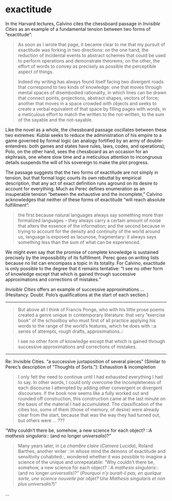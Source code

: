 # exactitude

In the Harvard lectures, Calvino cites the chessboard passage in *Invisible Cities* as an example of a fundamental tension between two forms of “exactitude”:

> As soon as I wrote that page, it became clear to me that my pursuit of exactitude was forking in two directions: on the one hand, the reduction of incidental events to abstract schemes that could be used to perform operations and demonstrate theorems; on the other, the effort of words to convey as precisely as possible the perceptible aspect of things.
> 
> Indeed my writing has always found itself facing two divergent roads that correspond to two kinds of knowledge: one that moves through mental spaces of disembodied rationality, in which lines can be drawn that connect points, projections, abstract shapes, vectors of force; another that moves in a space crowded with objects and seeks to create a verbal equivalent of that space by filling pages with words, in a meticulous effort to match the written to the not-written, to the sum of the sayable and the not-sayable.

Like the novel as a whole, the chessboard passage oscillates between these two extremes: Kublai seeks to reduce the administration of his empire to a game governed by formal logic (an analogy fortified by an army of double-entendres: both games and states have rules, laws, codes, and operations); Polo, on the other hand,  sees the chessboard as an occasion for an ekphrasis, one where slow time and a meticulous attention to incongruous details suspends the will of his sovereign to make the plot progress.

The passage suggests that the two forms of exactitude are not simply in tension, but that formal logic courts its own rebuttal by empirical description, that any act of exact definition runs aground on its desire to account for everything. Much as Perec defines enumeration as an insuperable tension “between the exhaustive and the incomplete,” Calvino acknowledges that neither of these forms of exactitude “will reach absolute fulfillment”:

> the first because natural languages always say something more than formalized languages – they always carry a certain amount of noise that alters the essence of the information; and the second because in trying to account for the density and continuity of the world around us, language is exposed as lacunose, fragmentary: it always says something less than the sum of what can be experienced.

We might even say that the promise of complete knowledge is sustained precisely by the impossibility of its fulfillment. Perec goes on writing lists because no list can encompass a topic in its totality. For Calvino, exactitude is only possible to the degree that it remains tentative: “I see no other form of knowledge except that which is gained through successive approximations and corrections of mistakes.” 

*Invisible Cities* offers an example of successive approximations ... (Hesitancy. Doubt. Polo’s qualifications at the start of each section.)
<!---See discussion of incompleteness in *Invisible Cities* below-->

----

> But above all I think of Francis Ponge, who with his little prose poems created a genre unique in contemporary literature: that very “exercise book” of the schoolboy who must first of all practice applying his words to the range of the world’s features, which he does with ::a series of attempts, rough drafts, approximations.::

> I see no other form of knowledge except that which is gained through successive approximations and corrections of mistakes.

----

Re: Invisible Cities.
“a successive juxtaposition of several pieces”
(Similar to Perec’s description of “Thoughts of Sorts.”):
Exhaustion & incompletion
> I only felt the need to continue until I had exhausted everything I had to say. In other words, I could only overcome the incompleteness of each discourse I attempted by adding other convergent or divergent discourses. If the book now seems like a fully worked out and rounded off construction, this construction came at the last minute on the basis of the material I had accumulated. The classification of the cities too, some of them (those of memory, of desire) were already clear from the start, because that was the way they had turned out, but others were …
???

“Why couldn’t there be, somehow, a new science for each object? ::A *mathesis singularis*:: (and no longer *universalis*)?”

> Many years later, in *La chambre claire* (*Camera Lucida*), Roland Barthes, another writer ::in whose mind the demons of exactitude and sensitivity cohabited::, wondered whether it was possible to imagine a science of the unique and unrepeatable: “Why couldn’t there be, somehow, a new science for each object? ::A *mathesis singularis*:: (and no longer *universalis*)?” (*Pourquoi n’y aurait-il pas, en quelque sorte, une science nouvelle par objet? Une Mathesis singularis et non plus universalis?*)“


<!---Say more about formal language, mathematics, computer science. *Mathesis singularis*. Make an explicit link to ekphrasis as a form of verbal description that evokes its object precisely through its own failure to capture that object. Lacunose, fragmentary. The relation between the sayable and the sensible. Revisit the relevant paragraph in version 1.0-->

<!--In the next section consider connecting this to your discussion of sampling and multiplicity re: the memo on lightness. And any other relevant remarks on multiplicity. Perhaps a third paragraph on poetry and Lucretius. The powder-fine dust of words. Calvino’s favorite metaphor for the multiplicity that formal logic (and discrete bianries) strive in vain to elide. THEN Palomar. Or you could weave this discussion into your reading of Palomar.-->

<!---There is an element of hubris in the emperor’s refusal to acknowledge the world before his eyes--> <!---(or for that matter the slaves that fan his. divan)--><!---, which provokes Polo to --><!---refute his ignorance by describing the chessboard--> ...

<!---Kublai’s operations and Polo’s digressions, between the chessboard as a platform for structured gameplay and the chessboard as a block of wood that occasions an ekphrasis.-->